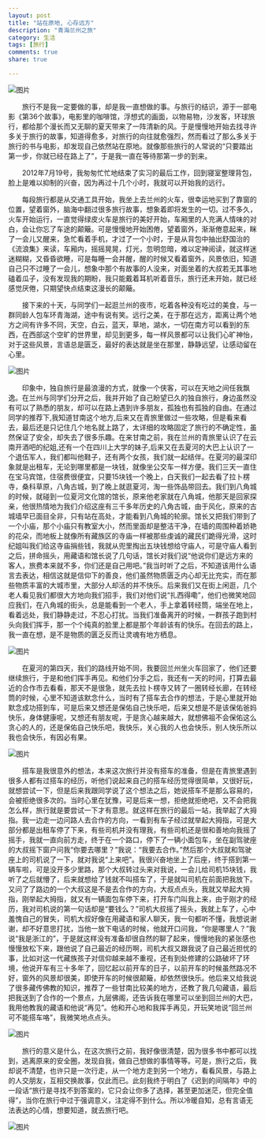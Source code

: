 ```yaml
---
layout: post  
title: "站在原地, 心存远方"  
description: "青海兰州之旅"  
category: 生活  
tags: [旅行]
comments: true 
share: true

---
```


![图片](/images/p7796217.jpg)

<p style="text-indent: 2em;">
旅行不是我一定要做的事，却是我一直想做的事。与旅行的结识，源于一部电影《第36个故事》，电影里的咖啡馆，浮想式的画面，以物易物，沙发客，环球旅行，都给那个漫长而又无聊的夏天带来了一阵清新的风。于是慢慢地开始去找寻许多关于旅行的故事，知道得愈多，对旅行的向往就愈强烈，然而看过了那么多关于旅行的书与电影，却发现自己依然站在原地。就像那些旅行的人常说的“只要踏出第一步，你就已经在路上了”，于是我一直在等待那第一步的到来。
</p>
<p style="text-indent: 2em;">
    2012年7月19号，我匆匆忙忙地结束了实习的最后工作，回到寝室整理背包，脸上是难以抑制的兴奋，因为再过十几个小时，我就可以开始我的远行。
</p>
<p style="text-indent: 2em;">
    每段旅行都是从交通工具开始，我坐上去兰州的火车，很幸运地买到了靠窗的位置，望着窗外，脑海中翻过很多旅行故事，想象着即将发生的一切。过不多久，火车开始运行，一直觉得绿皮火车是旅行的美好开始，车厢里的人充满人情味的对白，会让你忘了车途的颠簸。可是慢慢地开始困倦，望着窗外，渐渐倦意起来，眯了一会儿又醒来，急忙看着手机，才过了一个小时，于是从背包中抽出舒国治的《流浪集》来读，车厢内，摇摇晃晃，灯光，忽明忽暗，难以定神阅读，就这样迷迷糊糊，又昏昏欲睡，可是每睡一会并醒，醒的时候又看着窗外，风景依旧，知道自己只不过睡了一会儿，想象中那个有故事的人没来，对面坐着的大叔若无其事地磕着瓜子，没有发现我的期盼，我只能戴着耳机听着音乐，旅行还未开始，就已经感觉厌倦，只期望快点结束这漫长的颠簸。
</p>
<p style="text-indent: 2em;">
    接下来的十天，与同学们一起逛兰州的夜市，吃着各种没有吃过的美食，与一群同龄人包车环青海湖，途中有说有笑。远行之美，在于那在远方，距离让两个地方之间有许多不同，天空，白云，蓝天，草地，湖水，一切在南方可以看到的东西，在西部这个空旷的世界里，却见到更多，每一样风景都可以让我们心旷神怡，对于这些风景，言语总是匮乏，最好的表达就是坐在那里，静静远望，让感动留在心里。
 
</p>

![图片](/images/p7796228.jpg)

<p style="text-indent: 2em;">
印象中，独自旅行是最浪漫的方式，就像一个侠客，可以在天地之间任我飘逸。在兰州与同学们分开之后，我并开始了自己盼望已久的独自旅行，身边虽然没有可以了熟悉的朋友，却可以在路上遇到许多朋友，孤独也有孤独的自由。在通过同学的推荐下,我知道甘南这个地方,后来又在青旅里做过一些攻略，但是看来看去，最后还是只记住几个地名就上路了，太详细的攻略固定了旅行的不确定性，虽然保证了安全，却失去了很多乐趣。在来甘南之前，我在兰州的青旅里认识了在云南开酒吧的纪姐,还有一个在四川上大学的妹子,后来又在去夏河的大巴上认识了一个退伍军人，我们都叫他鞋子，还有两个女孩，我们就一起结伴。在夏河的最深印象就是出租车，无论到哪里都是一块钱，就像坐公交车一样方便。我们三天一直住在宝马宾馆，住宿费很便宜，只要15块钱一个晚上，白天我们一起去看了拉卜楞寺，桑科草原，八角古城，到了晚上就逛夏河，淘一些饰品带回去。我们到八角城的时候，就碰到一位夏河文化馆的馆长，原来他老家就在八角城，他那天是回家探亲，他很热情地为我们介绍这座有三千多年历史的八角古城，由于风化，原来的古城墙早已面目全非，只有站在高处，才能看到八角城的轮廓。馆长又把我们带到了一个小庙，那个小庙只有教室大小，然而里面却是整洁干净，在墙的周围种着娇艳的花朵，而地板上就像所有藏族区的寺庙一样被那些虔诚的藏民们跪得光滑，这时纪姐叫我们给这寺庙捐些钱，我就从兜里掏出五块钱想给守庙人，可是守庙人看到之后，拼命摇头，用藏语和馆长说了几句话，馆长对我们说“他说你们是远方来的客人，旅费本来就不多，你们还是自己用吧。”我当时听了之后，不知道该用什么语言去表达，相信这就是信仰下的善良，他们虽然物质匮乏内心却无比充实，而在那些物质丰富的大城市里，大部分人却活的并不快乐。后来我们又在街上闲逛，几个老人看见我们都很大方地向我们招手，我们对他们说“扎西得嘞”，他们也微笑地回应我们，在八角城的街头，总是能看到一个老人，手上拿着转经筒，端坐在地上，看着远处，我们静静走过，不忍心打扰。当我们准备离开的时候，一群孩子跑到村头向我们挥手，那一个个纯真的脸里上都是那个年龄该有的快乐。在回去的路上，我一直在想，是不是物质的匮乏反而让灵魂有地方栖息。
</p>

![图片](/images/p7796213.jpg)

<p style="text-indent: 2em;">
在夏河的第四天，我们的路线开始不同，我要回兰州坐火车回家了，他们还要继续旅行，于是和他们挥手再见。和他们分手之后，我还有一天的时间，打算去最近的合作市去看看，那天不是很急，就先去拉卜楞寺又转了一圈转经长廊，在转经筒的时候，心里不知道该默念什么，当时有了搭车去合作的想法，于是心里就开始默念成功搭到车，可是后来又想还是保佑自己快乐吧，后来又想是不是该保佑爸妈快乐，身体健康呢，又想还有朋友呢，于是贪心越来越大，就想佛祖不会保佑这么贪心的人的，还是保佑自己快乐吧，我快乐，关心我的人也会快乐，别人快乐所以我也会快乐，有因必有果。
</p>

![图片](/images/p7796219.jpg)

<p style="text-indent: 2em;">
搭车是我很意外的想法，本来这次旅行并没有搭车的准备，但是在青旅里遇到很多人都有过搭车的经历，听他们说起来自己的搭车经历觉得很简单，又很好玩，就想尝试一下，但是后来我跟同学说了这个想法之后，她说搭车不是那么容易的，会被拒绝很多次的。当时心里在犹豫，可是后来一想，拒绝就拒绝吧，又不会把我怎么样，旅行就是要尝试一下才有意思。就这样在旅行的最后一站，我举起了大拇指。我一边走一边问路人去合作的方向，一看到有车子经过就举起大拇指，可是大部分都是出租车停了下来，有些司机并没有理我，有些司机还是很和善地向我摇了摇手，我就一直向前方走，终于在一个路口，停下了一辆小面包车，坐在副驾驶座的大叔摇下窗户问我“你要去哪里？”我说：“我要去合作。”然后那个大叔就和驾驶座上的司机说了一下，就对我说“上来吧”。我很兴奋地坐上了后座，终于搭到第一辆车啦，可是没开多少里路，那个大叔转过头来对我说，一会儿给司机15块钱，我听了之后就懵了，后来就想给了钱就不叫搭车了，于是就叫司机在前面把我放下。又问了了路边的一个大叔这是不是去合作的方向，大叔点点头，我就又举起大拇指，刚举起大拇指，就又有一辆面包车停下来，打开车门叫我上来，由于刚才的经历，我对司机说的第一句话却是“要钱么？”司机大叔摇了摇头，我就上车了，心中羞愧自己的冒失，司机大叔好像在用藏语和家人聊天，我一句都听不懂，我想说谢谢，却不好意思打扰，当他一放下电话的时候，他就开口问我，“你是哪里人？”我说“我是浙江的”，于是就这样没有准备却很自然的聊了起来，慢慢地我的紧张感也慢慢放松下来，跟他说了自己最近的经历啊，司机大叔又跟我说了自己最近担忧的事，比如对这一代藏族孩子对信仰越来越不重视，还有到处修建的公路破坏了环境，他说开车有三十多年了，回忆起以前开车的日子，以前开车的时候虽然路况不好，窗外的风景却很美，即使开车的时候很颠簸，却依然很快乐。他后来又给我说了很多藏传佛教的知识，推荐了一些甘南比较美的地方，还教了我几句藏语，最后把我送到了合作的一个景点，九层佛阁，还告诉我在哪里可以坐到回兰州的大巴，我用他教我的藏语和他说“再见”。他和开心地和我挥手再见，开玩笑地说“回兰州可不能搭车咯”，我微笑地点点头。
</p>

![图片](/images/p7796225.jpg)

<p style="text-indent: 2em;">
旅行的意义是什么，在这次旅行之前，我好像很清楚，因为很多书中都可以找到，逃离原来的安全圈，发现自我，做自己想做的事情等等。可是，旅行之后，我却说不清楚，也许只是一次行走，从一个地方走到另一个地方，看看风景，与路上的人交朋友，互相交换故事，仅此而已。此刻我终于明白了《迟到的间隔年》中的一段话“旅行是寻找不到答案的，它只会让你多了选择，甚至更加迷茫，但完全值得”，当你在旅行中过于强调意义，注定得不到什么。所以冷暖自知，总有言语无法表达的心情，想要知道，就去旅行吧。
</p>

![图片](/images/p7796220.jpg)
